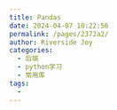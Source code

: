 ```yaml
---
title: Pandas
date: 2024-04-07 10:22:56
permalink: /pages/2372a2/
author: Riverside Joy
categories:
  - 后端
  - python学习
  - 常用库
tags:
  - 
---
```

